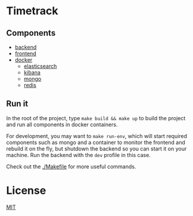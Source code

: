# Timetrack

## Components
- [backend](backend)
- [frontend](frontend)
- [docker](docker)
  - [elasticsearch](docker/containers/elasticsearch)
  - [kibana](docker/containers/kibana)
  - [mongo](docker/containers/mongo)
  - [redis](docker/containers/redis)

## Run it
In the root of the project, type `make build && make up` to build the project and run all components in docker containers.

For development, you may want to `make run-env`, which will start required components such as mongo and a container to 
monitor the frontend and rebuild it on the fly, but shutdown the backend so you can start it on your machine. 
Run the backend with the `dev` profile in this case.

Check out the [./Makefile](Makefile) for more useful commands.

# License
[MIT](LICENSE)